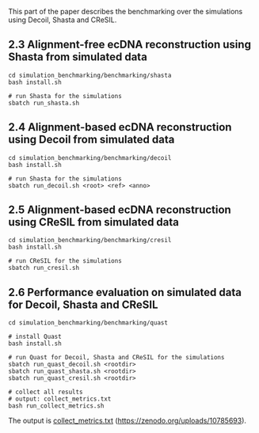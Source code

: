 This part of the paper describes the benchmarking over the simulations using Decoil, Shasta and CReSIL.

## 2.3 Alignment-free ecDNA reconstruction using Shasta from simulated data

```
cd simulation_benchmarking/benchmarking/shasta
bash install.sh

# run Shasta for the simulations
sbatch run_shasta.sh
```

## 2.4 Alignment-based ecDNA reconstruction using Decoil from simulated data

```
cd simulation_benchmarking/benchmarking/decoil
bash install.sh

# run Shasta for the simulations
sbatch run_decoil.sh <root> <ref> <anno>
```

## 2.5 Alignment-based ecDNA reconstruction using CReSIL from simulated data

```
cd simulation_benchmarking/benchmarking/cresil
bash install.sh

# run CReSIL for the simulations
sbatch run_cresil.sh
```

## 2.6 Performance evaluation on simulated data for Decoil, Shasta and CReSIL

```
cd simulation_benchmarking/benchmarking/quast

# install Quast
bash install.sh

# run Quast for Decoil, Shasta and CReSIL for the simulations
sbatch run_quast_decoil.sh <rootdir>
sbatch run_quast_shasta.sh <rootdir>
sbatch run_quast_cresil.sh <rootdir>

# collect all results
# output: collect_metrics.txt
bash run_collect_metrics.sh
```

The output is [collect_metrics.txt](../data/simulation_benchmarking/benckmarking/collect_metrics.txt) (https://zenodo.org/uploads/10785693).